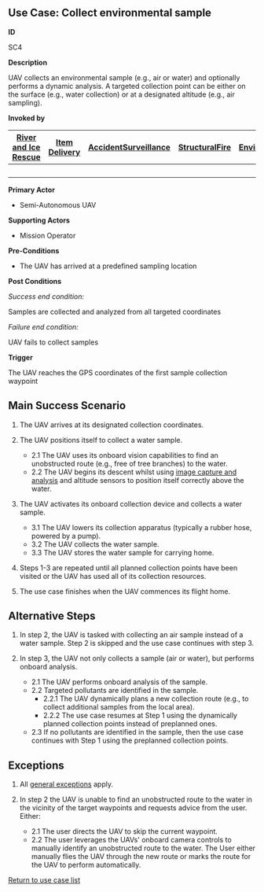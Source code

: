 ## Use Case: Collect environmental sample

**ID**

SC4


**Description**

UAV collects an environmental sample (e.g., air or water) and optionally performs a dynamic analysis. A targeted collection point can be either on the 
surface (e.g., water collection) or at a designated altitude (e.g., air sampling).


**Invoked by**


| [River and Ice Rescue](../main/RiverRescue.md) | [Item Delivery](../main/ItemDelivery.md)| [AccidentSurveillance](../main/AccidentSurveillance.md) | [StructuralFire](../main/StructuralFire.md) | [EnvironmentalSampling](../main/EnvironmentalSampling.md) |
| :------: | :--------: | :--------: | :------: |:------: |
|  |  |   |  | x |

**Primary Actor**

- Semi-Autonomous UAV

**Supporting Actors**

- Mission Operator

**Pre-Conditions**

- The UAV has arrived at a predefined sampling location

**Post Conditions**

_Success end condition:_

Samples are collected and analyzed from all targeted coordinates

_Failure end condition:_

UAV fails to collect samples

**Trigger**

The UAV reaches the GPS coordinates of the first sample collection waypoint

## Main Success Scenario

1. The UAV arrives at its designated collection coordinates.

2. The UAV positions itself to collect a water sample.
   * 2.1 The UAV uses its onboard vision capabilities to find an unobstructed route (e.g., free of tree branches) to the water.
   * 2.2 The UAV begins its descent whilst using [image capture and analysis](ImageCaptureAndAnalysis.md) and altitude sensors to position itself correctly above the water.
   
3. The UAV activates its onboard collection device and collects a water sample.
   * 3.1 The UAV lowers its collection apparatus (typically a rubber hose, powered by a pump).
   * 3.2 The UAV collects the water sample.
   * 3.3 The UAV stores the water sample for carrying home.

3. Steps 1-3 are repeated until all planned collection points have been visited or the UAV has used all of its collection resources.

4. The use case finishes when the UAV commences its flight home.

## Alternative Steps

1. In step 2, the UAV is tasked with collecting an air sample instead of a water sample. Step 2 is skipped and the use case continues with step 3.

2. In step 3, the UAV not only collects a sample (air or water), but performs onboard analysis.
   * 2.1 The UAV performs onboard analysis of the sample.
   * 2.2 Targeted pollutants are identified in the sample.
      * 2.2.1 The UAV dynamically plans a new collection route (e.g., to collect additional samples from the local area).
	  * 2.2.2 The use case resumes at Step 1 using the dynamically planned collection points instead of preplanned ones.
   * 2.3 If no pollutants are identified in the sample, then the use case continues with Step 1 using the preplanned collection points.

## Exceptions

1. All [general exceptions](../../README.md#GeneralExceptions) apply.

2. In step 2 the UAV is unable to find an unobstructed route to the water in the vicinity of the target waypoints and requests advice from the user. Either:
   * 2.1 The user directs the UAV to skip the current waypoint.
   * 2.2 The user leverages the UAVs' onboard camera controls to manually identify an unobstructed route to the water. The User either manually flies the UAV through the new route or marks the route for the UAV to perform automatically. 



[Return to use case list](../../README.md)
